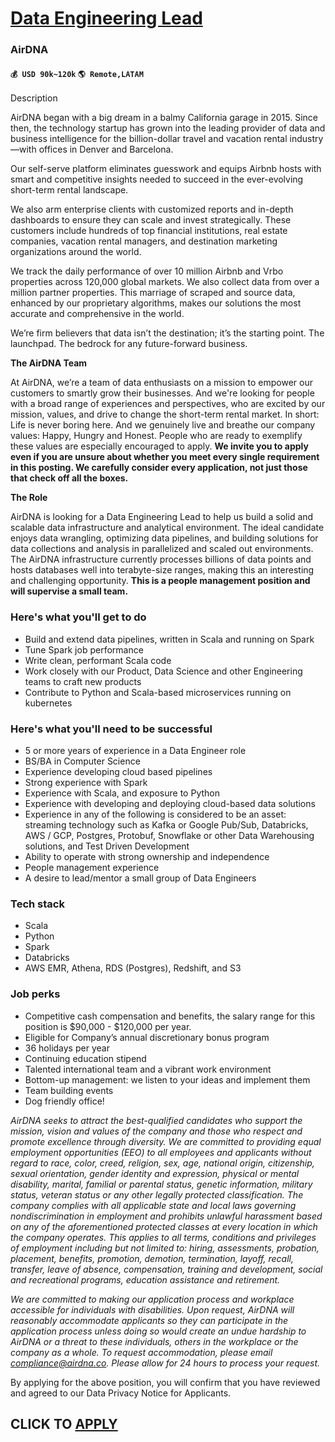 # [Data Engineering Lead](https://www.remotewlb.com/apply/data-engineering-lead-88660)  
### AirDNA  
#### `💰 USD 90k~120k` `🌎 Remote,LATAM`  

Description

AirDNA began with a big dream in a balmy California garage in 2015. Since then, the technology startup has grown into the leading provider of data and business intelligence for the billion-dollar travel and vacation rental industry—with offices in Denver and Barcelona.

  

Our self-serve platform eliminates guesswork and equips Airbnb hosts with smart and competitive insights needed to succeed in the ever-evolving short-term rental landscape.

  

We also arm enterprise clients with customized reports and in-depth dashboards to ensure they can scale and invest strategically. These customers include hundreds of top financial institutions, real estate companies, vacation rental managers, and destination marketing organizations around the world.

  

We track the daily performance of over 10 million Airbnb and Vrbo properties across 120,000 global markets. We also collect data from over a million partner properties. This marriage of scraped and source data, enhanced by our proprietary algorithms, makes our solutions the most accurate and comprehensive in the world.

  

We’re firm believers that data isn’t the destination; it’s the starting point. The launchpad. The bedrock for any future-forward business.

  

 **The AirDNA Team**

At AirDNA, we’re a team of data enthusiasts on a mission to empower our customers to smartly grow their businesses. And we're looking for people with a broad range of experiences and perspectives, who are excited by our mission, values, and drive to change the short-term rental market. In short: Life is never boring here. And we genuinely live and breathe our company values: Happy, Hungry and Honest. People who are ready to exemplify these values are especially encouraged to apply. **We invite you to apply even if you are unsure about whether you meet every single requirement in this posting. We carefully consider every application, not just those that check off all the boxes.**

  

 **The Role**

AirDNA is looking for a Data Engineering Lead to help us build a solid and scalable data infrastructure and analytical environment. The ideal candidate enjoys data wrangling, optimizing data pipelines, and building solutions for data collections and analysis in parallelized and scaled out environments. The AirDNA infrastructure currently processes billions of data points and hosts databases well into terabyte-size ranges, making this an interesting and challenging opportunity. **This is a people management position and will supervise a small team.**

### Here's what you'll get to do

  * Build and extend data pipelines, written in Scala and running on Spark
  * Tune Spark job performance 
  * Write clean, performant Scala code
  * Work closely with our Product, Data Science and other Engineering teams to craft new products
  * Contribute to Python and Scala-based microservices running on kubernetes

### Here's what you'll need to be successful

  * 5 or more years of experience in a Data Engineer role
  * BS/BA in Computer Science
  * Experience developing cloud based pipelines
  * Strong experience with Spark
  * Experience with Scala, and exposure to Python
  * Experience with developing and deploying cloud-based data solutions
  * Experience in any of the following is considered to be an asset: streaming technology such as Kafka or Google Pub/Sub, Databricks, AWS / GCP, Postgres, Protobuf, Snowflake or other Data Warehousing solutions, and Test Driven Development 
  * Ability to operate with strong ownership and independence
  * People management experience 
  * A desire to lead/mentor a small group of Data Engineers

### Tech stack

  * Scala
  * Python
  * Spark
  * Databricks
  * AWS EMR, Athena, RDS (Postgres), Redshift, and S3

### Job perks

  * Competitive cash compensation and benefits, the salary range for this position is $90,000 - $120,000 per year.
  * Eligible for Company’s annual discretionary bonus program
  * 36 holidays per year
  * Continuing education stipend
  * Talented international team and a vibrant work environment
  * Bottom-up management: we listen to your ideas and implement them
  * Team building events
  * Dog friendly office!

 _AirDNA seeks to attract the best-qualified candidates who support the mission, vision and values of the company and those who respect and promote excellence through diversity. We are committed to providing equal employment opportunities (EEO) to all employees and applicants without regard to race, color, creed, religion, sex, age, national origin, citizenship, sexual orientation, gender identity and expression, physical or mental disability, marital, familial or parental status, genetic information, military status, veteran status or any other legally protected classification. The company complies with all applicable state and local laws governing nondiscrimination in employment and prohibits unlawful harassment based on any of the aforementioned protected classes at every location in which the company operates. This applies to all terms, conditions and privileges of employment including but not limited to: hiring, assessments, probation, placement, benefits, promotion, demotion,
termination, layoff, recall, transfer, leave of absence, compensation, training and development, social and recreational programs, education assistance and retirement._

  

 _We are committed to making our application process and workplace accessible for individuals with disabilities. Upon request, AirDNA will reasonably accommodate applicants so they can participate in the application process unless doing so would create an undue hardship to AirDNA or a threat to these individuals, others in the workplace or the company as a whole. To request accommodation, please email compliance@airdna.co. Please allow for 24 hours to process your request._

  

By applying for the above position, you will confirm that you have reviewed and agreed to our Data Privacy Notice for Applicants.

  
## CLICK TO [APPLY](https://www.remotewlb.com/apply/data-engineering-lead-88660)

